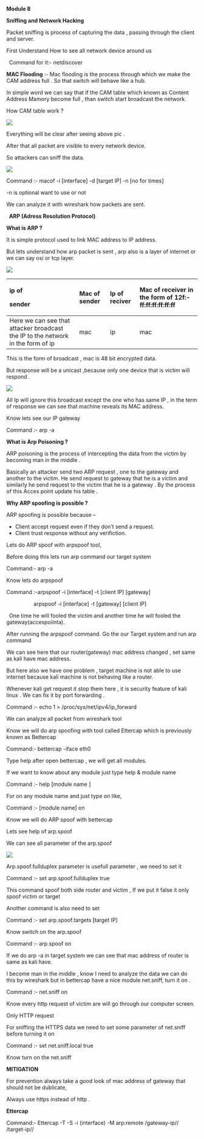 ﻿**Module 8** 

**Sniffing and Network Hacking**

Packet sniffing is process of capturing the data , passing through the client and server. 


First Understand How to see all network device around us

` `Command for it:- netdiscover 

**MAC Flooding** :- Mac flooding is the process through which we make the CAM address full . So that switch will behave like a hub. 

In simple word we can say that if the CAM table which known as Content Address Mamory become full , than switch start broadcast the network. 

How CAM table work ?

![](Aspose.Words.770585da-c281-4dd5-838c-03c928f106f8.001.png)

Everything will be clear after seeing above pic .

After that all packet are visible to every network device.

So attackers can sniff the data.

![](Aspose.Words.770585da-c281-4dd5-838c-03c928f106f8.002.png)

Command :- macof -i [interface] -d [target IP] -n [no for times]

-n is optional want to use or not

We can analyze it with wireshark how packets are sent.

` `**ARP (Adress Resolution Protocol)**

**What is ARP ?**

It is simple protocol used to link MAC address to IP address.

But lets understand how arp packet is sent , arp also is a layer of internet or we can say osi or tcp layer.

![](Aspose.Words.770585da-c281-4dd5-838c-03c928f106f8.003.png)

|<p>ip of </p><p>sender</p>|Mac of sender|Ip of reciver|Mac of receiver in the form of 12f:- ff:ff:ff:ff:ff:ff|
| :- | :- | :- | :- |
Here we can see that attacker broadcast the IP to the network in the form of ip|mac|ip|mac|



This is the form of broadcast , mac is 48 bit encrypted data. 

But response will be a unicast ,because only one device that is victim will respond .

![](Aspose.Words.770585da-c281-4dd5-838c-03c928f106f8.004.png)

All Ip will ignore this broadcast except the one who has same IP , in the term of response we can see that machine reveals its MAC address. 

Know lets see our IP gateway 

Command :- arp -a



**What is Arp Poisoning ?**

ARP poisoning is the process of intercepting the data from the victim by becoming man in the middle .

Basically an attacker send two ARP request , one to the gateway and another to the victim. He send request to gateway that he is a victim and similarly he send request to the victim that he is a gateway . By the process of this Acces point update his table .

**Why ARP spoofing is possible ?**

ARP spoofing is possible because – 

- Client accept request even if they don’t send a request.
- Client trust response without any verifiction.

Lets do ARP spoof with arpspoof tool, 

Before doing this lets run arp command our target system 

Command:-  arp -a

Know lets do arpspoof 

Command :-arpspoof -i [interface] -t [client IP] [gateway]

`          `arpspoof -i [interface] -t [gateway] [client IP]

` `One time he will fooled the victim and another time he will fooled the gateway(accespoiinta).

After running the arpspoof command. Go the our Target system and run arp command 

We can see here that our router(gateway) mac address changed , set same as kali have mac address.

But here also we have one problem , target machine is not able to use internet because kali machine is not behaving like a router.

Whenever kali get request it stop them here , it is security feature of kali linux . We can fix it by port forwarding .

Command :- echo 1 > /proc/sys/net/ipv4/ip\_forward

We can analyze all packet from wireshark tool 


Know we will do arp spoofing with tool called Ettercap which is previously known as Bettercap 

Command:-  bettercap -iface eth0

Type help after open bettercap , we will get all modules.

If we want to know about any module just type help & module name 

Command :- help [module name ]

For on any module name and just type on like, 

Command :- [module name] on


Know we will do ARP spoof with bettercap 

Lets see help of arp.spoof 

We can see all parameter of the arp.spoof 

![](Aspose.Words.770585da-c281-4dd5-838c-03c928f106f8.005.png)

Arp.spoof.fullduplex parameter is usefull parameter , we need to set it

Command :- set arp.spoof.fullduplex true 

This command spoof both side router and victim , If  we put it false it only spoof victim or target

Another command is also need to set 

Command :- set arp.spoof.targets [target IP]

Know switch on the arp.spoof 

Command :- arp.spoof on

If we do arp -a in target system we can see that mac address of router is same as kali have.

I become man in the middle , know I need to analyze the data we can do this by wireshark but in bettercap have a nice module net.sniff, turn it on . 

Command :- net.sniff on

Know every http request of victim are will go through our computer screen. 

Only HTTP request 

For sniffing the HTTPS data we need to set some parameter of net.sniff before turning it on

Command :- set net.sniff.local true

Know turn on the net.sniff




**MITIGATION**

For prevention always take a good look of mac address of gateway that should not be dublicate, 

Always use https instead of http .


**Ettercap**

Command:- Ettercap -T -S -i (interface) -M arp:remote /gateway-ip// /target-ip// 
